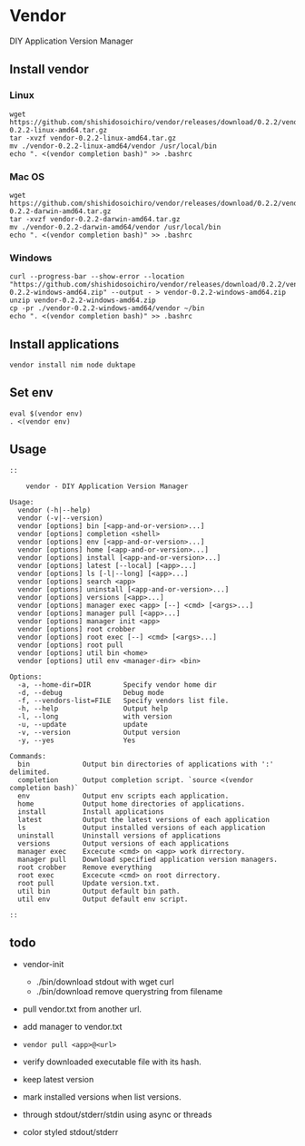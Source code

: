 # Vendor

DIY Application Version Manager

## Install vendor

### Linux

```
wget https://github.com/shishidosoichiro/vendor/releases/download/0.2.2/vendor-0.2.2-linux-amd64.tar.gz
tar -xvzf vendor-0.2.2-linux-amd64.tar.gz
mv ./vendor-0.2.2-linux-amd64/vendor /usr/local/bin
echo ". <(vendor completion bash)" >> .bashrc
```

### Mac OS

```
wget https://github.com/shishidosoichiro/vendor/releases/download/0.2.2/vendor-0.2.2-darwin-amd64.tar.gz
tar -xvzf vendor-0.2.2-darwin-amd64.tar.gz
mv ./vendor-0.2.2-darwin-amd64/vendor /usr/local/bin
echo ". <(vendor completion bash)" >> .bashrc
```

### Windows

```
curl --progress-bar --show-error --location "https://github.com/shishidosoichiro/vendor/releases/download/0.2.2/vendor-0.2.2-windows-amd64.zip" --output - > vendor-0.2.2-windows-amd64.zip
unzip vendor-0.2.2-windows-amd64.zip
cp -pr ./vendor-0.2.2-windows-amd64/vendor ~/bin
echo ". <(vendor completion bash)" >> .bashrc
```

## Install applications

```
vendor install nim node duktape
```

## Set env

```
eval $(vendor env)
. <(vendor env)
```


## Usage

```
::

    vendor - DIY Application Version Manager

Usage:
  vendor (-h|--help)
  vendor (-v|--version)
  vendor [options] bin [<app-and-or-version>...]
  vendor [options] completion <shell>
  vendor [options] env [<app-and-or-version>...]
  vendor [options] home [<app-and-or-version>...]
  vendor [options] install [<app-and-or-version>...]
  vendor [options] latest [--local] [<app>...]
  vendor [options] ls [-l|--long] [<app>...]
  vendor [options] search <app>
  vendor [options] uninstall [<app-and-or-version>...]
  vendor [options] versions [<app>...]
  vendor [options] manager exec <app> [--] <cmd> [<args>...]
  vendor [options] manager pull [<app>...]
  vendor [options] manager init <app>
  vendor [options] root crobber
  vendor [options] root exec [--] <cmd> [<args>...]
  vendor [options] root pull
  vendor [options] util bin <home>
  vendor [options] util env <manager-dir> <bin>

Options:
  -a, --home-dir=DIR        Specify vendor home dir
  -d, --debug               Debug mode
  -f, --vendors-list=FILE   Specify vendors list file.
  -h, --help                Output help
  -l, --long                with version
  -u, --update              update
  -v, --version             Output version
  -y, --yes                 Yes

Commands:
  bin             Output bin directories of applications with ':' delimited.
  completion      Output completion script. `source <(vendor completion bash)`
  env             Output env scripts each application.
  home            Output home directories of applications.
  install         Install applications
  latest          Output the latest versions of each application
  ls              Output installed versions of each application
  uninstall       Uninstall versions of applications
  versions        Output versions of each applications
  manager exec    Excecute <cmd> on <app> work dirrectory.
  manager pull    Download specified application version managers.
  root crobber    Remove everything
  root exec       Excecute <cmd> on root dirrectory.
  root pull       Update version.txt.
  util bin        Output default bin path.
  util env        Output default env script.

::
```


## todo

- vendor-init
  - ./bin/download stdout with wget curl
  - ./bin/download remove querystring from filename
- pull vendor.txt from another url.
- add manager to vendor.txt
- `vendor pull <app>@<url>`
- verify downloaded executable file with its hash.
- keep latest version
- mark installed versions when list versions.


- through stdout/stderr/stdin using async or threads
- color styled stdout/stderr
